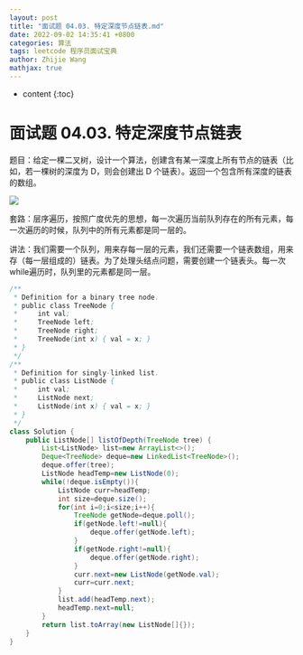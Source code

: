 ```yaml
---
layout: post
title: "面试题 04.03. 特定深度节点链表.md"
date: 2022-09-02 14:35:41 +0800
categories: 算法
tags: leetcode 程序员面试宝典
author: Zhijie Wang
mathjax: true
---
```



* content
{:toc}














# 面试题 04.03. 特定深度节点链表

题目：给定一棵二叉树，设计一个算法，创建含有某一深度上所有节点的链表（比如，若一棵树的深度为 D，则会创建出 D 个链表）。返回一个包含所有深度的链表的数组。



![](D:/下载/youdaonote-pull-master/youdaonote-pull-master/youdaonote/youdaonote-images/WEBRESOURCE99262ce24acd921feea48e1c8c5e7e53.png)

套路：层序遍历，按照广度优先的思想，每一次遍历当前队列存在的所有元素，每一次遍历的时候，队列中的所有元素都是同一层的。

讲法：我们需要一个队列，用来存每一层的元素，我们还需要一个链表数组，用来存（每一层组成的）链表。为了处理头结点问题，需要创建一个链表头。每一次while遍历时，队列里的元素都是同一层。

```java
/**
 * Definition for a binary tree node.
 * public class TreeNode {
 *     int val;
 *     TreeNode left;
 *     TreeNode right;
 *     TreeNode(int x) { val = x; }
 * }
 */
/**
 * Definition for singly-linked list.
 * public class ListNode {
 *     int val;
 *     ListNode next;
 *     ListNode(int x) { val = x; }
 * }
 */
class Solution {
    public ListNode[] listOfDepth(TreeNode tree) {
        List<ListNode> list=new ArrayList<>();
        Deque<TreeNode> deque=new LinkedList<TreeNode>();
        deque.offer(tree);
        ListNode headTemp=new ListNode(0);
        while(!deque.isEmpty()){
            ListNode curr=headTemp;
            int size=deque.size();
            for(int i=0;i<size;i++){
                TreeNode getNode=deque.poll();
                if(getNode.left!=null){
                    deque.offer(getNode.left);
                }
                if(getNode.right!=null){
                    deque.offer(getNode.right);
                }
                curr.next=new ListNode(getNode.val);
                curr=curr.next;
            }
            list.add(headTemp.next);
            headTemp.next=null;
        }
        return list.toArray(new ListNode[]{});
    }
}
```
